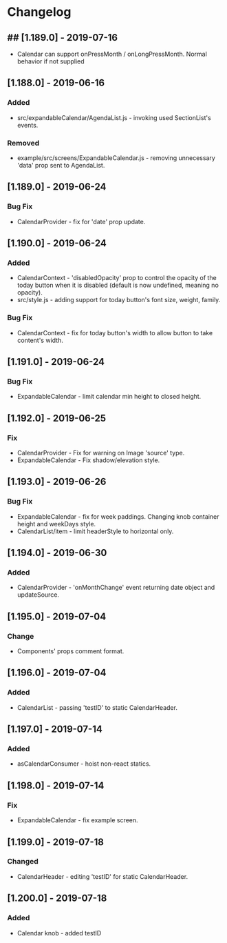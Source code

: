 # Changelog

## ## [1.189.0] - 2019-07-16

- Calendar can support onPressMonth / onLongPressMonth. Normal behavior if not supplied

## [1.188.0] - 2019-06-16

### Added

- src/expandableCalendar/AgendaList.js - invoking used SectionList's events.

### Removed

- example/src/screens/ExpandableCalendar.js - removing unnecessary 'data' prop sent to AgendaList.

## [1.189.0] - 2019-06-24

### Bug Fix

- CalendarProvider - fix for 'date' prop update.

## [1.190.0] - 2019-06-24

### Added

- CalendarContext - 'disabledOpacity' prop to control the opacity of the today button when it is disabled (default is now undefined, meaning no opacity).
- src/style.js - adding support for today button's font size, weight, family.

### Bug Fix

- CalendarContext - fix for today button's width to allow button to take content's width.

## [1.191.0] - 2019-06-24

### Bug Fix

- ExpandableCalendar - limit calendar min height to closed height.

## [1.192.0] - 2019-06-25

### Fix

- CalendarProvider - Fix for warning on Image 'source' type.
- ExpandableCalendar - Fix shadow/elevation style.

## [1.193.0] - 2019-06-26

### Bug Fix

- ExpandableCalendar - fix for week paddings. Changing knob container height and weekDays style.
- CalendarList/item - limit headerStyle to horizontal only.

## [1.194.0] - 2019-06-30

### Added

- CalendarProvider - 'onMonthChange' event returning date object and updateSource.

## [1.195.0] - 2019-07-04

### Change

- Components' props comment format.

## [1.196.0] - 2019-07-04

### Added

- CalendarList - passing 'testID' to static CalendarHeader.

## [1.197.0] - 2019-07-14

### Added

- asCalendarConsumer - hoist non-react statics.

## [1.198.0] - 2019-07-14

### Fix

- ExpandableCalendar - fix example screen.

## [1.199.0] - 2019-07-18
### Changed
- CalendarHeader - editing 'testID' for static CalendarHeader.

## [1.200.0] - 2019-07-18
### Added
- Calendar knob - added testID
